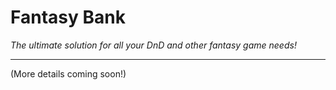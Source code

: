 # Fantasy Bank

*The ultimate solution for all your DnD and other fantasy game needs!*

---

(More details coming soon!)
